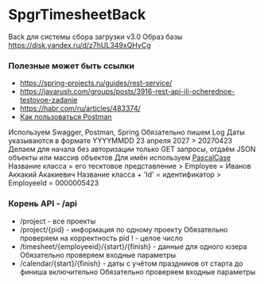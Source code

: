 # SpgrTimesheetBack
Back для системы сбора загрузки v3.0
Образ базы https://disk.yandex.ru/d/z7hUL349xQHyCg
### Полезные может быть ссылки
- https://spring-projects.ru/guides/rest-service/
- https://javarush.com/groups/posts/3916-rest-api-ili-ocherednoe-testovoe-zadanie
- https://habr.com/ru/articles/483374/
- [Как пользоваться Postman](https://habr.com/ru/companies/vk/articles/750096/)

Используем Swagger, Postman, Spring
Обязательно пишем Log
Даты указываются в формате YYYYMMDD   23 апреля 2027 > 20270423
Делаем для начала без авторизации только GET запросы, отдаём JSON объекты или массив объектов
Для имён используем [PascalCase](https://github.com/hyoo-ru/mam_mol/wiki/PascalCase-vs-camelCase-vs-kebab-case-vs-snake_case)
Название класса = его тесктовое представление > Employee = Иванов Аккакий Акакиевич
Название класса + 'Id' =  идентификатор > EmployeeId = 0000005423

### Корень API - /api
* /project - все проекты
* /project/{pid} - информация по одному проекту
  Обязательно проверяем на корректность pid ! - целое число
* /timesheet/{employeeid}/{start}/{finish} - данные для одного юзера
  Обязательно проверяем входные параметры 
* /calendar/{start}/{finish} - даты с учётом праздников от старта до финиша включительно
  Обязательно проверяем входные параметры 
